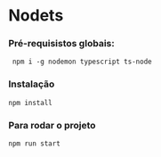 # Nodets

### Pré-requisistos globais:
` npm i -g nodemon typescript ts-node`

### Instalação
`npm install`

### Para rodar o projeto
`npm run start`